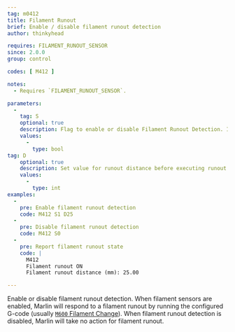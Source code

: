 ```yaml
---
tag: m0412
title: Filament Runout
brief: Enable / disable filament runout detection
author: thinkyhead

requires: FILAMENT_RUNOUT_SENSOR
since: 2.0.0
group: control

codes: [ M412 ]

notes:
  - Requires `FILAMENT_RUNOUT_SENSOR`.

parameters:
  -
    tag: S
    optional: true
    description: Flag to enable or disable Filament Runout Detection. If omitted, the current enabled state will be reported.
    values:
      -
        type: bool
tag: D
    optional: true
    description: Set value for runout distance before executing runout script.
    values:
      -
        type: int
examples:
  -
    pre: Enable filament runout detection
    code: M412 S1 D25
  -
    pre: Disable filament runout detection
    code: M412 S0
  -
    pre: Report filament runout state
    code: |
      M412
      Filament runout ON
      Filament runout distance (mm): 25.00

---
```


Enable or disable filament runout detection. When filament sensors are enabled, Marlin will respond to a filament runout by running the configured G-code (usually [`M600` Filament Change](/docs/gcode/M600.html)). When filament runout detection is disabled, Marlin will take no action for filament runout.
